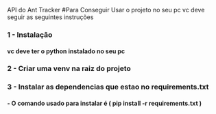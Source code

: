 API do Ant Tracker
#Para Conseguir Usar o projeto no seu pc vc deve seguir as seguintes instruções

### 1 - Instalação
  #### vc deve ter o python instalado no seu pc 

### 2 - Criar uma venv na raiz do projeto

### 3 - Instalar as dependencias que estao no requirements.txt
#### - O comando usado para instalar é ( pip install -r requirements.txt )
